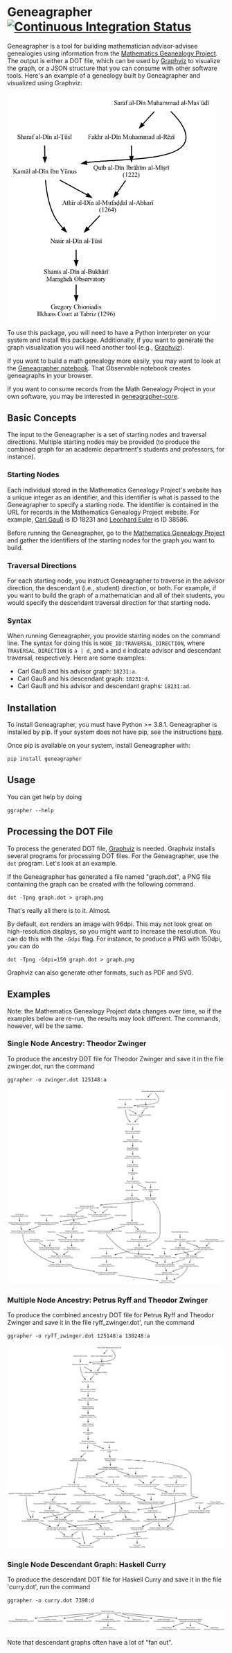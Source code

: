 # Geneagrapher [![Continuous Integration Status](https://github.com/davidalber/geneagrapher-core/actions/workflows/ci.yaml/badge.svg?branch=main)](https://github.com/davidalber/geneagrapher/actions/workflows/ci.yaml/badge.svg?branch=main)

Geneagrapher is a tool for building mathematician advisor-advisee
genealogies using information from the [Mathematics Geanealogy
Project](https://www.mathgenealogy.org/). The output is either a DOT
file, which can be used by [Graphviz](https://graphviz.org/) to
visualize the graph, or a JSON structure that you can consume with
other software tools. Here's an example of a genealogy built by
Geneagrapher and visualized using Graphviz:

<img src="/images/chioniadis-geneagraph.png" alt="Chioniadis math
genealogy" width="480px">

To use this package, you will need to have a Python interpreter on
your system and install this package. Additionally, if you want to
generate the graph visualization you will need another tool (e.g.,
[Graphviz](https://www.graphviz.org/)).

If you want to build a math genealogy more easily, you may want to
look at the [Geneagrapher
notebook](https://observablehq.com/@davidalber/geneagrapher). That
Observable notebook creates geneagraphs in your browser.

If you want to consume records from the Math Genealogy Project in your
own software, you may be interested in
[geneagrapher-core](https://github.com/davidalber/geneagrapher-core).

## Basic Concepts
The input to the Geneagrapher is a set of starting nodes and traversal
directions. Multiple starting nodes may be provided (to produce the
combined graph for an academic department's students and professors,
for instance).

### Starting Nodes
Each individual stored in the Mathematics Genealogy Project's website
has a unique integer as an identifier, and this identifier is what is
passed to the Geneagrapher to specify a starting node. The identifier
is contained in the URL for records in the Mathematics Genealogy
Project website. For example, [Carl
Gauß](https://www.mathgenealogy.org/id.php?id=18231) is ID 18231 and
[Leonhard Euler](https://www.mathgenealogy.org/id.php?id=38586) is ID
38586.

Before running the Geneagrapher, go to the [Mathematics Genealogy
Project](https://www.mathgenealogy.org/) and gather the identifiers of
the starting nodes for the graph you want to build.

### Traversal Directions
For each starting node, you instruct Geneagrapher to traverse in the
advisor direction, the descendant (i.e., student) direction, or
both. For example, if you want to build the graph of a mathematician
and all of their students, you would specify the descendant traversal
direction for that starting node.

### Syntax
When running Geneagrapher, you provide starting nodes on the command
line. The syntax for doing this is `NODE_ID:TRAVERSAL_DIRECTION`,
where `TRAVERSAL_DIRECTION` is `a | d`, and `a` and `d` indicate
advisor and descendant traversal, respectively. Here are some
examples:

- Carl Gauß and his advisor graph: `18231:a`.
- Carl Gauß and his descendant graph: `18231:d`.
- Carl Gauß and his advisor and descendant graphs: `18231:ad`.

## Installation
To install Geneagrapher, you must have Python >= 3.8.1. Geneagrapher
is installed by pip. If your system does not have pip, see the
instructions [here](https://pip.pypa.io/en/stable/installing/).

Once pip is available on your system, install Geneagrapher with:
```
pip install geneagrapher
```

## Usage
You can get help by doing

```
ggrapher --help
```

## Processing the DOT File
To process the generated DOT file,
[Graphviz](https://www.graphviz.org/) is needed. Graphviz installs
several programs for processing DOT files. For the Geneagrapher, use
the `dot` program. Let's look at an example.

If the Geneagrapher has generated a file named "graph.dot", a PNG file
containing the graph can be created with the following command.

```
dot -Tpng graph.dot > graph.png
```

That's really all there is to it. Almost.

By default, `dot` renders an image with 96dpi. This may not look great
on high-resolution displays, so you might want to increase the
resolution. You can do this with the `-Gdpi` flag. For instance, to
produce a PNG with 150dpi, you can do

```
dot -Tpng -Gdpi=150 graph.dot > graph.png
```

Graphviz can also generate other formats, such as PDF and SVG.

## Examples
Note: the Mathematics Genealogy Project data changes over time, so if
the examples below are re-run, the results may look different. The
commands, however, will be the same.

### Single Node Ancestry: Theodor Zwinger
To produce the ancestry DOT file for Theodor Zwinger and save it in
the file zwinger.dot, run the command

```
ggrapher -o zwinger.dot 125148:a
```

![Zwinger math genealogy](images/zwinger-geneagraph.png)

### Multiple Node Ancestry: Petrus Ryff and Theodor Zwinger
To produce the combined ancestry DOT file for Petrus Ryff and
Theodor Zwinger and save it in the file ryff_zwinger.dot', run
the command

```
ggrapher -o ryff_zwinger.dot 125148:a 130248:a
```

![Ryff-Zwinger math genealogy](images/ryff-zwinger-geneagraph.png)

### Single Node Descendant Graph: Haskell Curry
To produce the descendant DOT file for Haskell Curry and save it in
the file 'curry.dot', run the command

```
ggrapher -o curry.dot 7398:d
```

![Curry math genealogy descendants](images/curry-geneagraph.png)

Note that descendant graphs often have a lot of "fan out".
